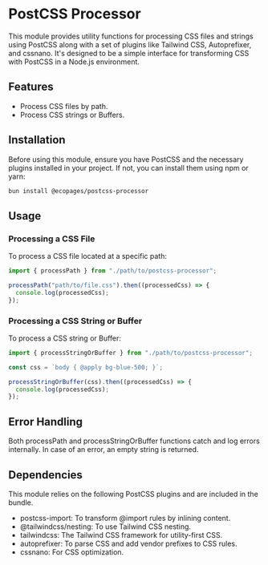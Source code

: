 # PostCSS Processor

This module provides utility functions for processing CSS files and strings using PostCSS along with a set of plugins like Tailwind CSS, Autoprefixer, and cssnano. It's designed to be a simple interface for transforming CSS with PostCSS in a Node.js environment.

## Features

- Process CSS files by path.
- Process CSS strings or Buffers.

## Installation

Before using this module, ensure you have PostCSS and the necessary plugins installed in your project. If not, you can install them using npm or yarn:

```bash
bun install @ecopages/postcss-processor
```

## Usage

### Processing a CSS File

To process a CSS file located at a specific path:

```ts
import { processPath } from "./path/to/postcss-processor";

processPath("path/to/file.css").then((processedCss) => {
  console.log(processedCss);
});
```

### Processing a CSS String or Buffer

To process a CSS string or Buffer:

```ts
import { processStringOrBuffer } from "./path/to/postcss-processor";

const css = `body { @apply bg-blue-500; }`;

processStringOrBuffer(css).then((processedCss) => {
  console.log(processedCss);
});
```

## Error Handling

Both processPath and processStringOrBuffer functions catch and log errors internally. In case of an error, an empty string is returned.

## Dependencies

This module relies on the following PostCSS plugins and are included in the bundle.

- postcss-import: To transform @import rules by inlining content.
- @tailwindcss/nesting: To use Tailwind CSS nesting.
- tailwindcss: The Tailwind CSS framework for utility-first CSS.
- autoprefixer: To parse CSS and add vendor prefixes to CSS rules.
- cssnano: For CSS optimization.
